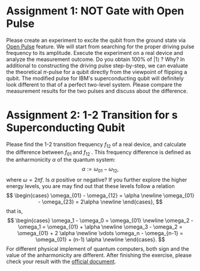 # Assignment 1: NOT Gate with Open Pulse
Please create an experiment to excite the qubit from the ground state via [Open Pulse](https://qiskit.org/documentation/apidoc/pulse.html) feature. We will start from searching for the proper driving pulse frequency to its amplitude. Execute the experiment on a real device and analyze the measurement outcome. Do you obtain 100% of $|1\rangle$ ? Why?
In additional to constructing the driving pulse step-by-step, we can evaluate the theoretical $\pi$-pulse for a qubit directly from the viewpoint of flipping a qubit.
The modified pulse for IBM's superconducting qubit will definitely look different to that of a perfect two-level system. 
Please compare the measurement results for the two pulses and discuss about the difference.



# Assignment 2: 1-2 Transition for s Superconducting Qubit
Please find the 1-2 transition frequency  $f_{12}$  of a real device, and calculate the difference between  $f_{01}$  and  $f_{12}$ . This frequency difference is defined as the anharmonicity  $\alpha$  of the quantum system:
$$ \alpha := \omega_{01} - \omega_{12}, $$
where $\omega = 2\pi f$. Is $\alpha$ positive or negative? If you further explore the higher energy levels, you are may find out that these levels follow a relation
$$ \begin{cases}
\omega_{01} - \omega_{12} = \alpha \newline
\omega_{01} - \omega_{23} = 2\alpha \newline
\end{cases}, $$
that is,
$$ \begin{cases}
\omega_1 - \omega_0 = \omega_{01} \newline
\omega_2 - \omega_1 = \omega_{01} + \alpha \newline
\omega_3 - \omega_2 = \omega_{01} + 2 \alpha \newline
\vdots
\omega_n - \omega_{n-1} = \omega_{01} + (n-1) \alpha \newline
\end{cases}. $$
For different physical implement of quantum computers, both sign and the value of the anharmonicity are different. After finishing the exercise, please check your result with the [official document](https://quantum-computing.ibm.com/services?services=systems).
